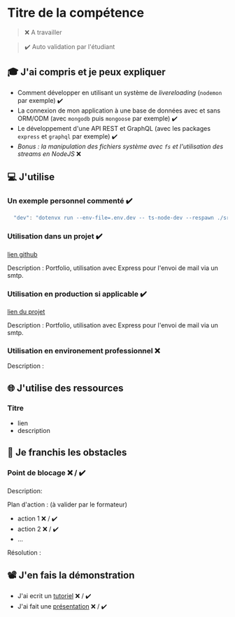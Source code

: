 # Titre de la compétence

> ❌ A travailler

> ✔️ Auto validation par l'étudiant

## 🎓 J'ai compris et je peux expliquer

- Comment développer en utilisant un système de *livereloading* (`nodemon` par exemple)  ✔️
- La connexion de mon application à une base de données avec et sans ORM/ODM (avec `mongodb` puis `mongoose` par exemple)  ✔️
- Le développement d'une API REST et GraphQL (avec les packages `express` et `graphql` par exemple)  ✔️
- *Bonus : la manipulation des fichiers système avec `fs` et l'utilisation des streams en NodeJS* ❌ 

## 💻 J'utilise

### Un exemple personnel commenté  ✔️

```javascript
  "dev": "dotenvx run --env-file=.env.dev -- ts-node-dev --respawn ./src/server.ts" // Ce script de commande permet de lancer le serveur d'application avec les variables d'environnement et la configuration spécifique au développement ainsi que d'actualiser le serveur de développement lors de mise à jour de fichier.
```

### Utilisation dans un projet  ✔️

[lien github](https://github.com/JTissot-Dev/portfolio-jt)

Description : Portfolio, utilisation avec Express pour l'envoi de mail via un smtp.



### Utilisation en production si applicable ✔️

[lien du projet](https://jtissot-portfolio.fr)

Description : Portfolio, utilisation avec Express pour l'envoi de mail via un smtp.

### Utilisation en environement professionnel ❌ 

Description :

## 🌐 J'utilise des ressources

### Titre

- lien
- description

## 🚧 Je franchis les obstacles

### Point de blocage ❌ / ✔️

Description:

Plan d'action : (à valider par le formateur)

- action 1 ❌ / ✔️
- action 2 ❌ / ✔️
- ...

Résolution :

## 📽️ J'en fais la démonstration

- J'ai ecrit un [tutoriel](...) ❌ / ✔️
- J'ai fait une [présentation](...) ❌ / ✔️
